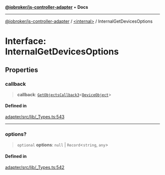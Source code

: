[**@iobroker/js-controller-adapter**](../../README.md) • **Docs**

***

[@iobroker/js-controller-adapter](../../globals.md) / [\<internal\>](../README.md) / InternalGetDevicesOptions

# Interface: InternalGetDevicesOptions

## Properties

### callback

> **callback**: [`GetObjectsCallback3`](../type-aliases/GetObjectsCallback3.md)\<[`DeviceObject`](DeviceObject.md)\>

#### Defined in

[adapter/src/lib/\_Types.ts:543](https://github.com/ioBroker/ioBroker.js-controller/blob/98c8e13a2785a2eeac3b3ee2a60dcd41754c14ad/packages/adapter/src/lib/_Types.ts#L543)

***

### options?

> `optional` **options**: `null` \| `Record`\<`string`, `any`\>

#### Defined in

[adapter/src/lib/\_Types.ts:542](https://github.com/ioBroker/ioBroker.js-controller/blob/98c8e13a2785a2eeac3b3ee2a60dcd41754c14ad/packages/adapter/src/lib/_Types.ts#L542)
